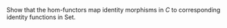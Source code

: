 Show that the hom-functors map identity morphisms in $C$ to corresponding identity functions in Set.
